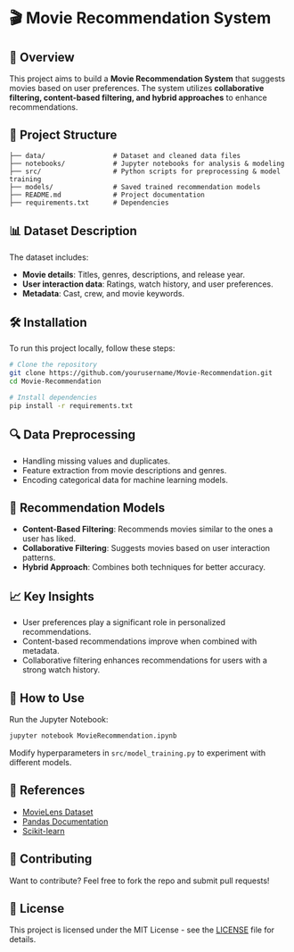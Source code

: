 # 🎬 Movie Recommendation System

## 🚀 Overview
This project aims to build a **Movie Recommendation System** that suggests movies based on user preferences. The system utilizes **collaborative filtering, content-based filtering, and hybrid approaches** to enhance recommendations.

## 📂 Project Structure
```
├── data/                 # Dataset and cleaned data files
├── notebooks/            # Jupyter notebooks for analysis & modeling
├── src/                  # Python scripts for preprocessing & model training
├── models/               # Saved trained recommendation models
├── README.md             # Project documentation
├── requirements.txt      # Dependencies
```

## 📊 Dataset Description
The dataset includes:
- **Movie details**: Titles, genres, descriptions, and release year.
- **User interaction data**: Ratings, watch history, and user preferences.
- **Metadata**: Cast, crew, and movie keywords.

## 🛠️ Installation
To run this project locally, follow these steps:
```bash
# Clone the repository
git clone https://github.com/yourusername/Movie-Recommendation.git
cd Movie-Recommendation

# Install dependencies
pip install -r requirements.txt
```

## 🔍 Data Preprocessing
- Handling missing values and duplicates.
- Feature extraction from movie descriptions and genres.
- Encoding categorical data for machine learning models.

## 🤖 Recommendation Models
- **Content-Based Filtering**: Recommends movies similar to the ones a user has liked.
- **Collaborative Filtering**: Suggests movies based on user interaction patterns.
- **Hybrid Approach**: Combines both techniques for better accuracy.

## 📈 Key Insights
- User preferences play a significant role in personalized recommendations.
- Content-based recommendations improve when combined with metadata.
- Collaborative filtering enhances recommendations for users with a strong watch history.

## 📌 How to Use
Run the Jupyter Notebook:
```bash
jupyter notebook MovieRecommendation.ipynb
```
Modify hyperparameters in `src/model_training.py` to experiment with different models.

## 🔗 References
- [MovieLens Dataset](https://grouplens.org/datasets/movielens/)
- [Pandas Documentation](https://pandas.pydata.org/docs/)
- [Scikit-learn](https://scikit-learn.org/stable/)

## 🤝 Contributing
Want to contribute? Feel free to fork the repo and submit pull requests!

## 📜 License
This project is licensed under the MIT License - see the [LICENSE](LICENSE) file for details.
